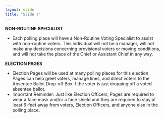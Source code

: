 ```yaml
---
layout: slide
title: "Slide 7"
---
```


**NON-ROUTINE SPECIALIST**

- Each polling place will have a Non-Routine Voting Specialist to assist with non-routine voters. This individual will not be a manager, will not make any decisions concerning provisional voters or moving conditions, and will not take the place of the Chief or Assistant Chief in any way.

**ELECTION PAGES**

- Election Pages will be used at many polling places for this election. Pages can help greet voters, manage lines, and direct voters to the Absentee Ballot Drop-off Box if the voter is just dropping off a voted absentee ballot.
- Important Reminder: Just like Election Officers, Pages are required to wear a face mask and/or a face shield and they are required to stay at least 6-feet away from voters, Election Officers, and anyone else in the polling place.